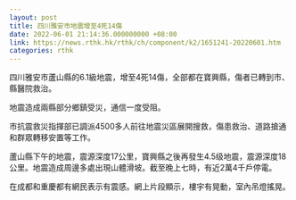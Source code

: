 ```yaml
---
layout: post
title: 四川雅安市地震增至4死14傷
date: 2022-06-01 21:14:36.000000000 +08:00
link: https://news.rthk.hk/rthk/ch/component/k2/1651241-20220601.htm
categories: rthk
---
```


四川雅安市蘆山縣的6.1級地震，增至4死14傷，全部都在寶興縣，傷者已轉到市、縣醫院救治。

地震造成兩縣部分鄉鎮受災，通信一度受阻。

市抗震救災指揮部已調派4500多人前往地震災區展開搜救，傷患救治、道路搶通和群眾轉移安置等工作。

蘆山縣下午的地震，震源深度17公里，寶興縣之後再發生4.5级地震，震源深度18公里。地震造成周邊多處出現山體滑坡。截至晚上七時，有近2萬4千戶停電。

在成都和重慶都有網民表示有震感。網上片段顯示，樓宇有晃動，室內吊燈搖晃。
